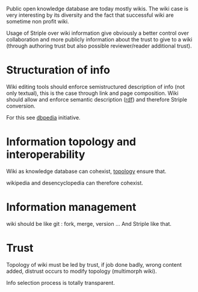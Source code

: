 [hm]: # (+++)
[hm]: # (date = "2015-05-30T12:43:26+01:00")
[hm]: # (draft = true)
[hm]: # (title = "wiki and striple")
[hm]: # (+++)


Public open knowledge database are today mostly wikis. The wiki case is very interesting by its diversity and the fact that successful wiki are sometime non profit wiki.

Usage of Striple over wiki information give obviously a better control over collaboration and more publicly information about the trust to give to a wiki (through authoring trust but also possible reviewer/reader additional trust).


# Structuration of info

Wiki editing tools should enforce semistructured description of info (not only textual), this is the case through link and page composition. Wiki should allow and enforce semantic description ([rdf](./rdfmapping.md)) and therefore Striple conversion.

For this see [dbpedia](http://wiki.dbpedia.org/) initiative.


# Information topology and interoperability

Wiki as knowledge database can cohexist, [topology](./topology.md) ensure that. 

wikipedia and desencyclopedia can therefore cohexist.

# Information management

wiki should be like git : fork, merge, version ... And Striple like that.

# Trust

Topology of wiki must be led by trust, if job done badly, wrong content added, distrust occurs to modify topology (multimorph wiki).

Info selection process is totally transparent.

